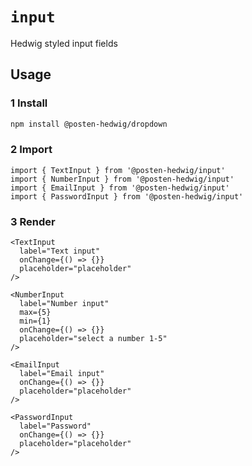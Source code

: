 # `input`

Hedwig styled input fields

## Usage

### 1 Install

```sh
npm install @posten-hedwig/dropdown
```

### 2 Import
```
import { TextInput } from '@posten-hedwig/input'
import { NumberInput } from '@posten-hedwig/input'
import { EmailInput } from '@posten-hedwig/input'
import { PasswordInput } from '@posten-hedwig/input'

```

### 3 Render
```
<TextInput
  label="Text input"
  onChange={() => {}}
  placeholder="placeholder"
/>

<NumberInput
  label="Number input"
  max={5}
  min={1}
  onChange={() => {}}
  placeholder="select a number 1-5"
/>

<EmailInput
  label="Email input"
  onChange={() => {}}
  placeholder="placeholder"
/>

<PasswordInput
  label="Password"
  onChange={() => {}}
  placeholder="placeholder"
/>

```
